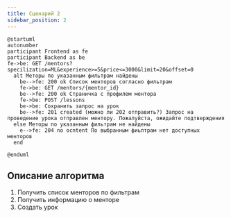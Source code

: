 ```yaml
---
title: Сценарий 2
sidebar_position: 2
---
```

```plantuml
@startuml 
autonumber 
participant Frontend as fe 
participant Backend as be
fe->be: GET /mentors?specilization=ML&experience>=5&price<=3000&limit=20&offset=0
  alt Меторы по указанным фильтрам найдены
    be-->fe: 200 ok Список менторов согласно фильтрам
    fe->be: GET /mentors/{mentor_id}
    be-->fe: 200 ok Страничка с профилем ментора
    fe->be: POST /lessons
    be->be: Сохранить запрос на урок
    be-->fe: 201 created (можно ли 202 отправить?) Запрос на проведение урока отправлен ментору. Пожалуйста, ожидайте подтверждения
  else Меторы по указанным фильтрам не найдены
    e-->fe: 204 no ocntent По выбранным фиьлтрам нет доступных менторов
  end

@enduml 

```
## Описание алгоритма

1. Получить список менторов по фильтрам
2. Получить информацию о менторе
3. Создать урок